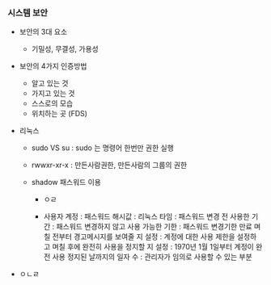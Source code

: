### 시스템 보안

* 보안의 3대 요소

  * 기밀성, 무결성, 가용성

* 보안의 4가지 인증방법

  * 알고 있는 것
  * 가지고 있는 것
  * 스스로의 모습
  * 위치하는 곳 (FDS)

* 리눅스

  * sudo VS su : sudo 는 명령어 한번만 권한 실행

  * rwwxr-xr-x : 만든사람권한, 만든사람의 그룹의 권한 

  * shadow 패스워드 이용

    * ㅇㄹ

    * 사용자 계정 : 패스워드 해시값 : 리눅스 타임 : 패스워드 변경 전 사용한 기간 : 패스워드 변경하지 않고 사용 가능한 기한 : 패스워드 변경기한 만료 며칠 전부터 경고메시지를 보여줄 지 설정 : 계정에 대한 사용 제한을 설정하고 며칠 후에 완전히 사용을 정지할 지 설정 : 1970년 1월 1일부터 계정이 완전 사용 정지된 날까지의 일자 수 : 관리자가 임의로 사용할 수 있는 부분

* ㅇㄴㄹ